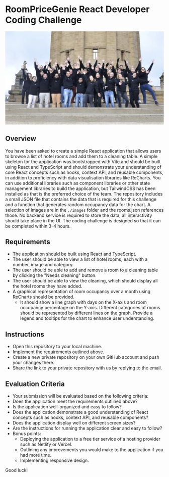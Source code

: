 # RoomPriceGenie React Developer Coding Challenge

![RoomPriceGenie](team.webp)

## Overview

You have been asked to create a simple React application that allows users to browse a list of hotel rooms and add them to a cleaning table. A simple skeleton for the application was bootstrapped with Vite and should be built using React and TypeScript and should demonstrate your understanding of core React concepts such as hooks, context API, and reusable components, in addition to proficiency with data visualisation libraries like ReCharts. You can use additional libraries such as component libraries or other state management libraries to build the application, but TailwindCSS has been installed as that is the preferred choice of the team. The repository includes a small JSON file that contains the data that is required for this challenge and a function that generates random occupancy data for the chart. A selection of images are in the `./images` folder and the rooms.json references those. No backend service is required to store the data, all interactivity should take place in the UI. The coding challenge is designed so that it can be completed within 3-4 hours.

## Requirements

- The application should be built using React and TypeScript.
- The user should be able to view a list of hotel rooms, each with a number, image and category.
- The user should be able to add and remove a room to a cleaning table by clicking the "Needs cleaning" button.
- The user should be able to view the cleaning, which should display all the hotel rooms they have added.
- A graphical representation of room occupancy over a month using ReCharts should be provided.
  - It should show a line graph with days on the X-axis and room occupancy percentage on the Y-axis. Different categories of rooms should be represented by different lines on the graph. Provide a legend and tooltips for the chart to enhance user understanding.

## Instructions

- Open this repository to your local machine.
- Implement the requirements outlined above.
- Create a new private repository on your own GitHub account and push your changes there.
- Share the link to your private repository with us by replying to the email.

## Evaluation Criteria

- Your submission will be evaluated based on the following criteria:
- Does the application meet the requirements outlined above?
- Is the application well-organized and easy to follow?
- Does the application demonstrate a good understanding of React concepts such as hooks, context API, and reusable components?
- Does the application display well on different screen sizes?
- Are the instructions for running the application clear and easy to follow?
- Bonus points:
  - Deploying the application to a free tier service of a hosting provider such as Netlify or Vercel.
  - Outlining any improvements you would make to the application if you had more time.
  - Implementing responsive design.

Good luck!
